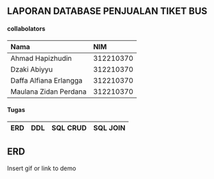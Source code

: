 
## LAPORAN DATABASE PENJUALAN TIKET BUS



#### collabolators

| Nama                   | NIM       |
| :--------              | :-------  |
| Ahmad Hapizhudin       | 312210370 |
| Dzaki Abiyyu           | 312210370 |
| Daffa Alfiana Erlangga | 312210370 |
| Maulana Zidan Perdana  | 312210370 |

#### Tugas




| ERD | DDL  | SQL CRUD |SQL JOIN |
| :---| :------- | :----- | :-------|





## ERD

Insert gif or link to demo

